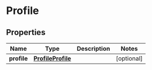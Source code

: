 # Profile

## Properties
Name | Type | Description | Notes
------------ | ------------- | ------------- | -------------
**profile** | [**ProfileProfile**](ProfileProfile.md) |  |  [optional]
